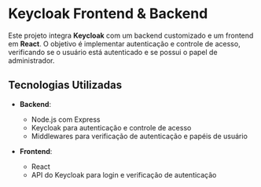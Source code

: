 # Keycloak Frontend & Backend

Este projeto integra **Keycloak** com um backend customizado e um frontend em **React**. O objetivo é implementar autenticação e controle de acesso, verificando se o usuário está autenticado e se possui o papel de administrador.

## Tecnologias Utilizadas

- **Backend**:

  - Node.js com Express
  - Keycloak para autenticação e controle de acesso
  - Middlewares para verificação de autenticação e papéis de usuário

- **Frontend**:
  - React
  - API do Keycloak para login e verificação de autenticação
